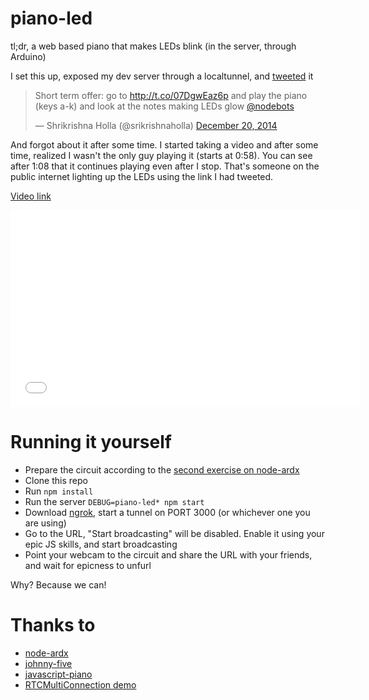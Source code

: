 piano-led
=========

tl;dr, a web based piano that makes LEDs blink (in the server, through Arduino)

I set this up, exposed my dev server through a localtunnel, and [tweeted](https://twitter.com/srikrishnaholla/status/546371120346062848) it

<blockquote class="twitter-tweet" lang="en"><p>Short term offer: go to <a href="http://t.co/07DgwEaz6p">http://t.co/07DgwEaz6p</a> and play the piano (keys a-k) and look at the notes making LEDs glow <a href="https://twitter.com/nodebots">@nodebots</a></p>&mdash; Shrikrishna Holla (@srikrishnaholla) <a href="https://twitter.com/srikrishnaholla/status/546371120346062848">December 20, 2014</a></blockquote>
<script async src="//platform.twitter.com/widgets.js" charset="utf-8"></script>

And forgot about it after some time. I started taking a video and after some time, realized I wasn't the only guy playing it (starts at 0:58). You can see after 1:08 that it continues playing even after I stop. That's someone on the public internet lighting up the LEDs using the link I had tweeted.

[Video link](http://youtu.be/i91jCQa1jWQ)
<iframe width="560" height="315" src="//www.youtube.com/embed/i91jCQa1jWQ" frameborder="0" allowfullscreen></iframe>

Running it yourself
===================
- Prepare the circuit according to the [second exercise on node-ardx](http://node-ardx.org/exercises/2)
- Clone this repo
- Run ```npm install```
- Run the server ```DEBUG=piano-led* npm start```
- Download [ngrok](https://ngrok.com), start a tunnel on PORT 3000 (or whichever one you are using)
- Go to the URL, "Start broadcasting" will be disabled. Enable it using your epic JS skills, and start broadcasting
- Point your webcam to the circuit and share the URL with your friends, and wait for epicness to unfurl

Why? Because we can!

Thanks to
=========
- [node-ardx](http://node-ardx.com)
- [johnny-five](https://github.com/rwaldron/johnny-five)
- [javascript-piano](https://github.com/mrcoles/javascript-piano)
- [RTCMultiConnection demo](https://github.com/muaz-khan/RTCMultiConnection)
